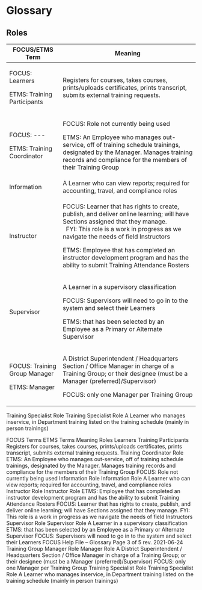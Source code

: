 # Glossary
## Roles
|FOCUS/ETMS Term|Meaning|
|-|-|
|<p>FOCUS: Learners</p><p>ETMS: Training Participants|Registers for courses, takes courses, prints/uploads certificates, prints transcript, submits external training requests.|
|<p>FOCUS: ---</p><p>ETMS: Training Coordinator</p>|<p>FOCUS: Role not currently being used</p><p>ETMS: An Employee who manages out-service, off of training schedule trainings, designated by the Manager. Manages training records and compliance for the members of their Training Group</p>|
|Information|A Learner who can view reports; required for accounting, travel, and compliance roles|
|Instructor|<p>FOCUS: Learner that has rights to create, publish, and deliver online learning; will have Sections assigned that they manage.<br />&nbsp;&nbsp;FYI: This role is a work in progress as we navigate the needs of field Instructors</p><p>ETMS: Employee that has completed an instructor development program and has the ability to submit Training Attendance Rosters</p>
|Supervisor|<p>A Learner in a supervisory classification</p><p>FOCUS: Supervisors will need to go in to the system and select their Learners</p><p>ETMS: that has been selected by an Employee as a Primary or Alternate Supervisor</p>|
|<p>FOCUS: Training Group Manager</p><p>ETMS: Manager</p>|<p>A District Superintendent / Headquarters Section / Office Manager in charge of a Training Group; or their designee (must be a Manager (preferred)/Supervisor)</p><p>FOCUS: only one Manager per Training Group</p>|
Training Specialist Role Training Specialist Role
A Learner who manages inservice, in Department
training listed on the training
schedule (mainly in person
trainings)




FOCUS Terms ETMS Terms Meaning
Roles
Learners Training Participants
Registers for courses, takes
courses, prints/uploads
certificates, prints transcript,
submits external training
requests.
 Training Coordinator Role
ETMS: An Employee who
manages out-service, off of
training schedule trainings,
designated by the Manager.
Manages training records and
compliance for the members
of their Training Group
FOCUS: Role not currently
being used
Information Role Information Role
A Learner who can view
reports; required for
accounting, travel, and
compliance roles
Instructor Role Instructor Role
ETMS: Employee that has
completed an instructor
development program and
has the ability to submit
Training Attendance Rosters
FOCUS: Learner that has
rights to create, publish, and
deliver online learning; will
have Sections assigned that
they manage.
 FYI: This role is a work in
progress as we navigate the
needs of field Instructors
Supervisor Role Supervisor Role
A Learner in a supervisory
classification
ETMS: that has been
selected by an Employee as
a Primary or Alternate
Supervisor
FOCUS: Supervisors will
need to go in to the system
and select their Learners
FOCUS Help File – Glossary
Page 3 of 5 rev. 2021-06-24
Training Group Manager Role Manager Role
A District Superintendent /
Headquarters Section / Office
Manager in charge of a
Training Group; or their
designee (must be a
Manager
(preferred)/Supervisor)
FOCUS: only one Manager
per Training Group
Training Specialist Role Training Specialist Role
A Learner who manages inservice, in Department
training listed on the training
schedule (mainly in person
trainings)
